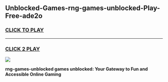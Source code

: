 
## Unblocked-Games-rng-games-unblocked-Play-Free-ade2o
<h3>
<a href="https://premium76.site?title=rng-games-unblocked&ref=20A">CLICK TO PLAY</a></h3>
<hr>

<h3>
<a href="https://premium76.site?title=rng-games-unblocked&ref=20A">CLICK 2 PLAY</a>
  
</h3>

<a href="https://premium76.site?title=rng-games-unblocked&ref=20A"><img src="https://clearcache.store/games.png"></a>


**rng-games-unblocked games unblocked: Your Gateway to Fun and Accessible Online Gaming**
